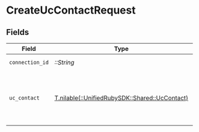 # CreateUcContactRequest


## Fields

| Field                                                                              | Type                                                                               | Required                                                                           | Description                                                                        |
| ---------------------------------------------------------------------------------- | ---------------------------------------------------------------------------------- | ---------------------------------------------------------------------------------- | ---------------------------------------------------------------------------------- |
| `connection_id`                                                                    | *::String*                                                                         | :heavy_check_mark:                                                                 | ID of the connection                                                               |
| `uc_contact`                                                                       | [T.nilable(::UnifiedRubySDK::Shared::UcContact)](../../models/shared/uccontact.md) | :heavy_minus_sign:                                                                 | A contact represents a person that optionally is associated with a call            |